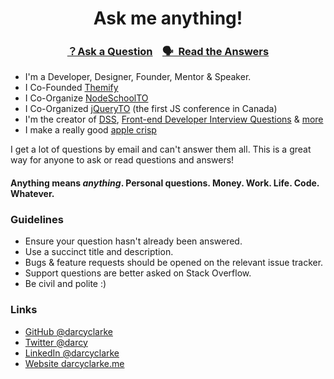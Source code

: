 <h1 align="center">Ask me anything!</h1>

<h3 align="center"><a href="../../issues/new">？Ask a Question</a>&nbsp;&nbsp;&nbsp;&nbsp;<a href="../../issues?q=is%3Aissue+is%3Aclosed">🗣 &nbsp;Read the Answers</a></h3>

- I'm a Developer, Designer, Founder, Mentor & Speaker. 
- I Co-Founded [Themify](http://themify.me)
- I Co-Organize [NodeSchoolTO](http://nodeschool.io/toronto/)
- I Co-Organized [jQueryTO](http://jqueryto.com) (the first JS conference in Canada)
- I'm the creator of [DSS](https://github.com/DSSWG/DSS), [Front-end Developer Interview Questions](https://github.com/h5bp/Front-end-Developer-Interview-Questions) & [more](https://github.com/darcyclarke?tab=repositories)
- I make a really good [apple crisp](https://instagram.com/p/fYEYAWgUjF/)

I get a lot of questions by email and can't answer them all. This is a great way for anyone to ask or read questions and answers! 

#### Anything means *anything*. Personal questions. Money. Work. Life. Code. Whatever.

### Guidelines

- Ensure your question hasn't already been answered.
- Use a succinct title and description.
- Bugs & feature requests should be opened on the relevant issue tracker.
- Support questions are better asked on Stack Overflow.
- Be civil and polite :)

### Links
- [GitHub @darcyclarke](https://github.com/darcyclarke)
- [Twitter @darcy](https://twitter.com/darcy)
- [LinkedIn @darcyclarke](https://www.linkedin.com/in/darcyclarke/)
- [Website darcyclarke.me](https://darcyclarke.me)
